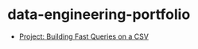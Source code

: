 # data-engineering-portfolio
* [Project: Building Fast Queries on a CSV](https://github.com/creativesarjun/data-engineering-portfolio/blob/main/project-1-building-fast-queries-on-a-csv.ipynb)
 
